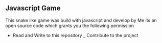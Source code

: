 ## Javascript Game

This snake like game was build with javascript and develop by Me
its an open source code which grants you the following permission
- Read and Write to this repository
_ Contribute to the project